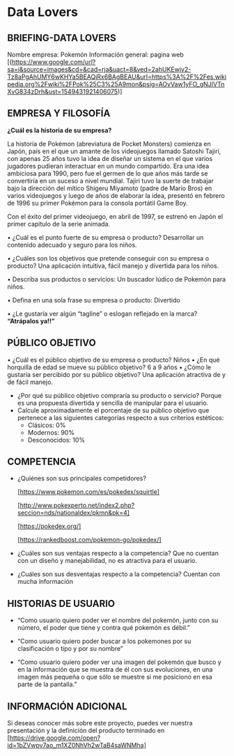 # Data Lovers

## BRIEFING-DATA LOVERS

Nombre empresa: Pokemón
Información general: pagina web 
[(https://www.google.com/url?sa=i&source=images&cd=&cad=rja&uact=8&ved=2ahUKEwjv2-Tz8aPgAhUMY6wKHYa5BEAQjRx6BAgBEAU&url=https%3A%2F%2Fes.wikipedia.org%2Fwiki%2FPok%25C3%25A9mon&psig=AOvVaw1yFO_gNJIVTnXvG834zDrh&ust=1549431921406075)]

## EMPRESA Y FILOSOFÍA

**¿Cuál es la historia de su empresa?**

La historia de Pokémon (abreviatura de Pocket Monsters) comienza en Japón, país en el que un amante de los videojuegos llamado Satoshi Tajiri, con apenas 25 años tuvo la idea de diseñar un sistema en el que varios jugadores pudieran interactuar en un mundo compartido. Era una idea ambiciosa para 1990, pero fue el germen de lo que años más tarde se convertiría en un suceso a nivel mundial. Tajiri tuvo la suerte de trabajar bajo la dirección del mítico Shigeru Miyamoto (padre de Mario Bros) en varios videojuegos y luego de años de elaborar la idea, presentó en febrero de 1996 su primer Pokémon para la consola portátil Game Boy.

Con el éxito del primer videojuego, en abril de 1997, se estrenó en Japón el primer capítulo de la serie animada.

•	¿Cuál es el punto fuerte de su empresa o producto? 
Desarrollar un contenido adecuado y seguro para los niños. 

•	¿Cuáles son los objetivos que pretende conseguir con su empresa o producto? 
Una aplicación intuitiva, fácil manejo y divertida para los niños. 

•	Describa sus productos o servicios:
Un buscador lúdico  de Pokemón  para niños. 

•	Defina en una sola frase su empresa o producto:
Divertido

•	¿Le gustaría ver algún “tagline” o eslogan reflejado en la marca?
**“Atrápalos ya!!”**


## PÚBLICO OBJETIVO

•	¿Cuál es el público objetivo de su empresa o producto?
 Niños 
•	¿En qué horquilla de edad se mueve su público objetivo? 
6 a 9 años
•	¿Cómo le gustaría ser percibido por su público objetivo? 
Una aplicación atractiva de y de fácil manejo.
- ¿Por qué su público objetivo compraría su producto o servicio? 
Porque es una propuesta divertida y sencilla de manipular para el usuario. 
- Calcule aproximadamente el porcentaje de su público objetivo que pertenece a las siguientes categorías respecto a sus criterios estéticos:
    - Clásicos:        0%
    - Modernos:        90%
    - Desconocidos:        10%

## COMPETENCIA
- ¿Quiénes son sus principales competidores?
    
    [https://www.pokemon.com/es/pokedex/squirtle]
    
    [http://www.pokexperto.net/index2.php?seccion=nds/nationaldex/pkmn&pk=4]
    
    [https://pokedex.org/]
    
    [https://rankedboost.com/pokemon-go/pokedex/]

- ¿Cuáles son sus ventajas respecto a la competencia? 
Que no cuentan con un diseño y manejabilidad, no es atractiva para el usuario. 
- 	¿Cuáles son sus desventajas respecto a la competencia?
Cuentan con mucha información

## HISTORIAS DE USUARIO

- “Como usuario quiero poder ver el nombre del pokemón, junto con su número, el poder que tiene y contra qué pokemón es débil.”

 -	“Como usuario quiero poder buscar a los pokemones por su clasificación o tipo y por su nombre”

- “Como usuario quiero poder ver una imagen del pokemón que busco y en la información que se muestra de él con sus evoluciones, en una imagen más pequeña o que sólo se muestre si me posiciono en esa parte de la pantalla.”

## INFORMACIÓN ADICIONAL

Si deseas conocer más sobre este proyecto, puedes ver nuestra presentación y la definición del producto terminado en [https://drive.google.com/open?id=1bZVwpv7ao_m1XZ0NhVh2wTaB4saWNMha]